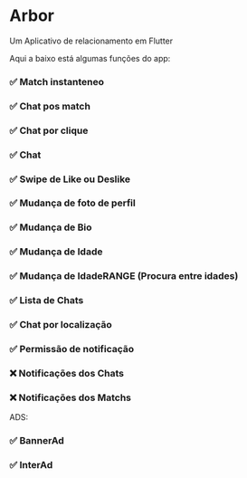 # Arbor

Um Aplicativo de relacionamento em Flutter

Aqui a baixo está algumas funções do app:

<h3>✅ Match instanteneo</h3>
<h3>✅ Chat pos match</h3>
<h3>✅ Chat por clique</h3>
<h3>✅ Chat</h3>
<h3>✅ Swipe de Like ou Deslike</h3>
<h3>✅ Mudança de foto de perfil</h3>
<h3>✅ Mudança de Bio</h3>
<h3>✅ Mudança de Idade</h3>
<h3>✅ Mudança de IdadeRANGE (Procura entre idades)</h3>
<h3>✅ Lista de Chats</h3>
<h3>✅ Chat por localização</h3>
<h3>✅ Permissão de notificação</h3>
<h3>❌ Notificações dos Chats</h3>
<h3>❌ Notificações dos Matchs</h3>

ADS:

<h3>✅ BannerAd</h3>
<h3>✅ InterAd</h3>